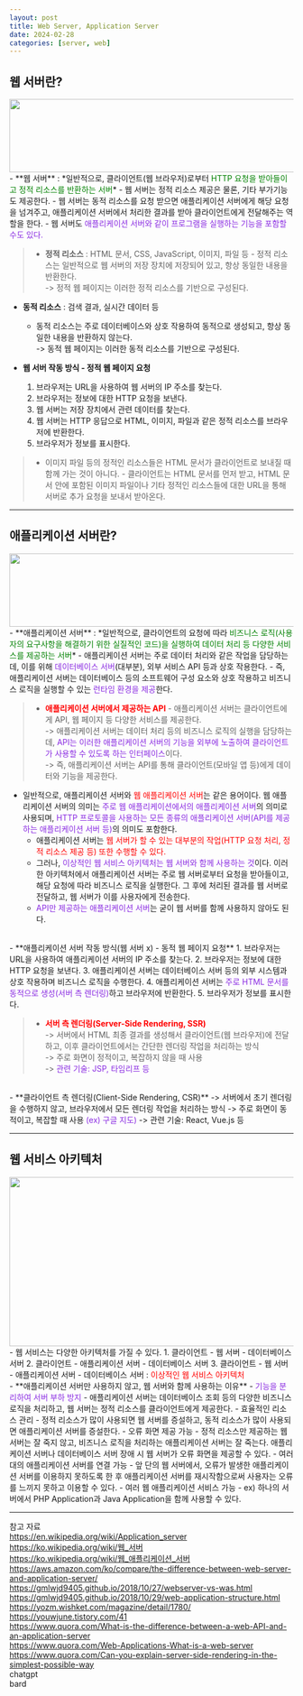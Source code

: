 ```yaml
---
layout: post
title: Web Server, Application Server
date: 2024-02-28
categories: [server, web]
---
```

## 웹 서버란?
<center><img src="https://github.com/LeeJae-H/LeeJae-H.github.io/assets/122717063/025939c8-c800-499e-bfb5-1d270821312e" width="550" height="130"></center>
- **웹 서버** : *일반적으로, 클라이언트(웹 브라우저)로부터 <span style="color:green">HTTP 요청을 받아들이고 정적 리소스를 반환하는 서버</span>*    
    - 웹 서버는 정적 리소스 제공은 물론, 기타 부가기능도 제공한다.   
    - 웹 서버는 동적 리소스를 요청 받으면 애플리케이션 서버에게 해당 요청을 넘겨주고, 애플리케이션 서버에서 처리한 결과를 받아 클라이언트에게 전달해주는 역할을 한다.
    - 웹 서버도 <span style="color:blueviolet">애플리케이션 서버와 같이 프로그램을 실행하는 기능을 포함할 수도 있다.</span>

> - **정적 리소스** : HTML 문서, CSS, JavaScript, 이미지, 파일 등
    - 정적 리소스는 일반적으로 웹 서버의 저장 장치에 저장되어 있고, 항상 동일한 내용을 반환한다.   
    -> 정적 웹 페이지는 이러한 정적 리소스를 기반으로 구성된다.   
- **동적 리소스** : 검색 결과, 실시간 데이터 등
    - 동적 리소스는 주로 데이터베이스와 상호 작용하여 동적으로 생성되고, 항상 동일한 내용을 반환하지 않는다.    
    -> 동적 웹 페이지는 이러한 동적 리소스를 기반으로 구성된다.  

- **웹 서버 작동 방식 - 정적 웹 페이지 요청**
    1. 브라우저는 URL을 사용하여 웹 서버의 IP 주소를 찾는다.
    2. 브라우저는 정보에 대한 HTTP 요청을 보낸다.
    3. 웹 서버는 저장 장치에서 관련 데이터를 찾는다.
    4. 웹 서버는 HTTP 응답으로 HTML, 이미지, 파일과 같은 정적 리소스를 브라우저에 반환한다.
    5. 브라우저가 정보를 표시한다.  

> - 이미지 파일 등의 정적인 리소스들은 HTML 문서가 클라이언트로 보내질 때 함께 가는 것이 아니다.
    - 클라이언트는 HTML 문서를 먼저 받고, HTML 문서 안에 포함된 이미지 파일이나 기타 정적인 리소스들에 대한 URL을 통해 서버로 추가 요청을 보내서 받아온다.  

---
## 애플리케이션 서버란?
<center><img src="https://github.com/LeeJae-H/LeeJae-H.github.io/assets/122717063/0d3ec0af-4fd3-4dfd-9386-b1e22037d176" width="550" height="130"></center>
- **애플리케이션 서버** : *일반적으로, 클라이언트의 요청에 따라 <span style="color:green">비즈니스 로직(사용자의 요구사항을 해결하기 위한 실질적인 코드)을 실행하여 데이터 처리 등 다양한 서비스를 제공하는 서버</span>*
    - 애플리케이션 서버는 주로 데이터 처리와 같은 작업을 담당하는데, 이를 위해 <span style="color:blueviolet">데이터베이스 서버</span>(대부분), 외부 서비스 API 등과 상호 작용한다. 
    - 즉, 애플리케이션 서버는 데이터베이스 등의 소프트웨어 구성 요소와 상호 작용하고 비즈니스 로직을 실행할 수 있는 <span style="color:blueviolet">런타임 환경을 제공</span>한다. 

> - <span style="color:red">**애플리케이션 서버에서 제공하는 API**</span>
    - 애플리케이션 서버는 클라이언트에게 API, 웹 페이지 등 다양한 서비스를 제공한다.  
        -> 애플리케이션 서버는 데이터 처리 등의 비즈니스 로직의 실행을 담당하는데, <span style="color:blueviolet">API는 이러한 애플리케이션 서버의 기능을 외부에 노출하여 클라이언트가 사용할 수 있도록 하는 인터페이스</span>이다.   
        -> 즉, 애플리케이션 서버는 API를 통해 클라이언트(모바일 앱 등)에게 데이터와 기능을 제공한다.     

- 일반적으로, 애플리케이션 서버와 <span style="color:red">웹 애플리케이션 서버</span>는 같은 용어이다. 웹 애플리케이션 서버의 의미는 <span style="color:blueviolet">주로 웹 애플리케이션에서의 애플리케이션 서버</span>의 의미로 사용되며, <span style="color:blueviolet">HTTP 프로토콜을 사용하는 모든 종류의 애플리케이션 서버(API를 제공하는 애플리케이션 서버 등)</span>의 의미도 포함한다.  
    - 애플리케이션 서버는 <span style="color:red">웹 서버가 할 수 있는 대부분의 작업(HTTP 요청 처리, 정적 리소스 제공 등) 또한 수행할 수 있다. </span>
    - 그러나, <span style="color:blueviolet">이상적인 웹 서비스 아키텍처는 웹 서버와 함께 사용하는 것</span>이다. 이러한 아키텍처에서 애플리케이션 서버는 주로 웹 서버로부터 요청을 받아들이고, 해당 요청에 따라 비즈니스 로직을 실행한다. 그 후에 처리된 결과를 웹 서버로 전달하고, 웹 서버가 이를 사용자에게 전송한다.
    - <span style="color:blueviolet">API만 제공하는 애플리케이션 서버</span>는 굳이 웹 서버를 함께 사용하지 않아도 된다.      
<br>
- **애플리케이션 서버 작동 방식(웹 서버 x) - 동적 웹 페이지 요청**
    1. 브라우저는 URL을 사용하여 애플리케이션 서버의 IP 주소를 찾는다.
    2. 브라우저는 정보에 대한 HTTP 요청을 보낸다.
    3. 애플리케이션 서버는 데이터베이스 서버 등의 외부 시스템과 상호 작용하며 비즈니스 로직을 수행한다.
    4. 애플리케이션 서버는 <span style="color:blueviolet">주로 HTML 문서를 동적으로 생성(서버 측 렌더링)</span>하고 브라우저에 반환한다.
    5. 브라우저가 정보를 표시한다.  

> - <span style="color:red">**서버 측 렌더링(Server-Side Rendering, SSR)**</span>  
    -> 서버에서 HTML 최종 결과를 생성해서 클라이언트(웹 브라우저)에 전달하고, 이후 클라이언트에서는 간단한 렌더링 작업을 처리하는 방식  
    -> 주로 화면이 정적이고, 복잡하지 않을 때 사용  
    -> <span style="color:blueviolet">관련 기술: JSP, 타임리프 등</span>  
<br>    
- **클라이언트 측 렌더링(Client-Side Rendering, CSR)**  
    -> 서버에서 초기 렌더링을 수행하지 않고, 브라우저에서 모든 렌더링 작업을 처리하는 방식   
    -> 주로 화면이 동적이고, 복잡할 때 사용 <span style="color:blueviolet">(ex) 구글 지도)</span>   
    -> 관련 기술: React, Vue.js 등

---
## 웹 서비스 아키텍처
<center><img src="https://github.com/LeeJae-H/LeeJae-H.github.io/assets/122717063/b80dd7e3-8b92-427c-829d-f7ef7fdd3aba" width="600" height="300"></center>  
- 웹 서비스는 다양한 아키텍처를 가질 수 있다.
    1. 클라이언트 - 웹 서버 - 데이터베이스 서버
    2. 클라이언트 - 애플리케이션 서버 - 데이터베이스 서버
    3. 클라이언트 - 웹 서버 - 애플리케이션 서버 - 데이터베이스 서버 : <span style="color:red">이상적인 웹 서비스 아키텍처</span>
<br>    
- **애플리케이션 서버만 사용하지 않고, 웹 서버와 함께 사용하는 이유**
    - <span style="color:blueviolet">기능을 분리하여 서버 부하 방지</span>
        - 애플리케이션 서버는 데이터베이스 조회 등의 다양한 비즈니스 로직을 처리하고, 웹 서버는 정적 리소스를 클라이언트에게 제공한다.
    - 효율적인 리소스 관리
        - 정적 리소스가 많이 사용되면 웹 서버를 증설하고, 동적 리소스가 많이 사용되면 애플리케이션 서버를 증설한다.
    - 오류 화면 제공 가능
        - 정적 리소스만 제공하는 웹 서버는 잘 죽지 않고, 비즈니스 로직을 처리하는 애플리케이션 서버는 잘 죽는다. 애플리케이션 서버나 데이터베이스 서버 장애 시 웹 서버가 오류 화면을 제공할 수 있다.
    - 여러 대의 애플리케이션 서버를 연결 가능
        - 앞 단의 웹 서버에서, 오류가 발생한 애플리케이션 서버를 이용하지 못하도록 한 후 애플리케이션 서버를 재시작함으로써 사용자는 오류를 느끼지 못하고 이용할 수 있다.
    - 여러 웹 애플리케이션 서비스 가능
        - ex) 하나의 서버에서 PHP Application과 Java Application을 함께 사용할 수 있다.      

---
참고 자료  
https://en.wikipedia.org/wiki/Application_server   
https://ko.wikipedia.org/wiki/웹_서버  
https://ko.wikipedia.org/wiki/웹_애플리케이션_서버  
https://aws.amazon.com/ko/compare/the-difference-between-web-server-and-application-server/  
https://gmlwjd9405.github.io/2018/10/27/webserver-vs-was.html  
https://gmlwjd9405.github.io/2018/10/29/web-application-structure.html  
https://yozm.wishket.com/magazine/detail/1780/    
https://youwjune.tistory.com/41  
https://www.quora.com/What-is-the-difference-between-a-web-API-and-an-application-server   
https://www.quora.com/Web-Applications-What-is-a-web-server  
https://www.quora.com/Can-you-explain-server-side-rendering-in-the-simplest-possible-way  
chatgpt   
bard